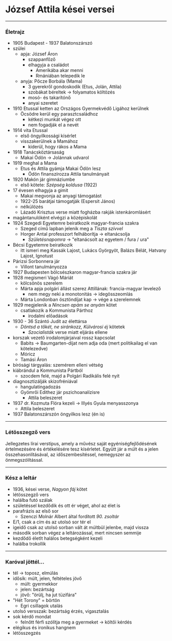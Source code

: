 # József Attila kései versei
---
### Életrajz
- 1905 Budapest - 1937 Balatonszárszó
- szülei
	- apja: József Áron 
		- szappanfőző
		- elhagyja a családot
			- Amerikába akar menni
			- Rmániában telepedik le
	- anyja: Pőcze Borbála (Mama)
		- 3 gyerekről gondoskodik (Etus, Jolán, Attila)
		- szobákat béreltek -> folyamatos költözés
		- mosó- és takarítónő
		- anyai szeretet
- 1910 Etussal ketten az Országos Gyermekvédő Ligához kerülnek
	- Öcsödre kerül egy parasztcsaládhoz
		- kétkezi munkát végez ott
		- nem fogadják el a nevét
- 1914 vita Etussal
	- első öngyilkossági kísérlet
	- visszakerülnek a Mamához
		- kiderül, hogy rákos a Mama
- 1918 Tanácsköztársaság
	- Makai Ödön -> Jolánnak udvarol
- 1919 meghal a Mama
	- Etus és Attila gyámja Makai Ödön lesz
		- Ödön finanszírozza Attila tanulmányait
- 1920 Makón jár gimnáziumbe
	- első kötete: *Szépség koldusa* (1922)
- 17 évesen elhagyja a gimit
	- Makai megvonja az anyagi támogatást
	- 1922-25 barátjai támogatják (Espersit János)
	- nélkülözés
	- Lázadó Krisztus verse miatt fogházba rakják istenkáromlásért
- magántanulóként elvégzi a középiskolát
- 1924 Szegedi Egyetemre beiratkozik magyar-francia szakra
	- Szeged című lapban jelenik meg a *Tiszta szívvel*
	- Horger Antal professzort felháborítja -> eltanácsolja
		- *Születésnapomra* -> "eltanácsolt az egyetem / fura / ura"
- Bécsi Egyetemre beiratkozik
	- itt ismeri meg Kassák Lajost, Lukács Györgyöt, Balázs Bélát, Hatvany Lajost, Ignotust
- Párizsi Sorbonnera jár
	- Villont tanulmányozza
- 1927 Budapesten bölcsészkaron magyar-francia szakra jár
- 1928 megismeri Vágó Máriát
	- kölcsönös szerelem
	- Márta apja polgári állást szerez Attillának: francia-magyar levelező
		- nem megy neki a monotonitás -> idegösszeomlás
	- Márta Londonban ösztöndíjat kap -> vége a szerelemnek
- 1929 megjelenik a *Nincsen apám se anyám* kötet
	- csatlakozik a Kommunista Párthoz 
		- irodalmi előadások
- 1930 - 36 Szántó Judit az élettársa
	- *Döntsd a tőkét, ne siránkozz, Külvárosi éj* kötetek
		- *Szocialisták* verse miatt eljárás ellene
- korszak vezető irodalomjárjaival rossz kapcsolat
	- Babits -> Baumgarten-díjat nem adja oda (mert politikailag el van kötelezedve)
	- Móricz
	- Tamási Áron
- bírósági tárgyalás: szemérem elleni vétség
- kiábrándul a Kommunista Pártból
	- szocdem felé, majd a Polgári Radikális felé nyit
- diagnosztizálják skizofréniával
	- hangulatingadozás
	- Gyömrői Edithez jár pszichoanalízisre
		- Attila beleszeret
- 1937 dr. Kozmuta Flóra kezeli -> Illyés Gyula menyasszonya
	- Attila beleszeret
- 1937 Balatonszárszón öngyilkos lesz (én is)
---
### Létösszegző vers
Jellegzetes lírai verstípus, amely a művész saját egyéniségfejlődésének értelmezésére és értékelésére tesz kísérletet. Együtt jár a múlt és a jelen összehasonlításával, az időszembesítéssel, nemegyszer az önmegszólítással.
***
### Kész a leltár
- 1936, kései verse, *Nagyon fáj* kötet
- létösszegző vers
- halálba futó szálak
- születéssel kezdődik és ott ér véget, ahol az élet is
- parafrázis az első sor
	- Szenczi Molnár Albert által fordított _90. zsoltár_ 
- E/1, csak a cím és az utolsó sor tér el
- igeidő csak az utolsó sorban vált át múltbül jelenbe, majd vissza
- második sorban végez a leltározással, mert nincsen semmije
- kezdődő életlt halálos betegségként kezeli
- halálba trokollik
---
### Karóval jöttél...
- tél -> toposz, elmúlás
- idősík: múlt, jelen, feltételes jövő
	- múlt: gyermekkor
	- jelen: bezártság
	- jövő: "örülj, ha jut tüzifára"
- "Hét Torony" = börtön
	- Egri csillagok utalás
- utolsó versszak: bezártság érzés, vigasztalás
- sok kérdő mondat
	- felnőtt férfi szólítja meg a gyermeket -> költői kérdés
- elégikus és ironikus hangnem
- létösszegzés